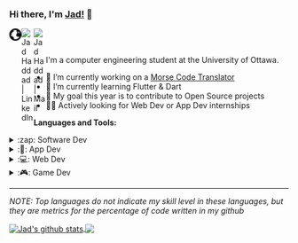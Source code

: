 ### Hi there, I'm [Jad!](https://jadhaddad.com) 👋

[<img align="left" alt="jadhaddad.com" width="22px" src="https://raw.githubusercontent.com/iconic/open-iconic/master/svg/globe.svg" />][website]
[<img align="left" alt="Jad Haddad | LinkedIn" width="22px" src="https://cdn.jsdelivr.net/npm/simple-icons@v3/icons/linkedin.svg" />][linkedin]
[<img align="left" alt="Jad Haddad | Mail" width="22px" src="https://cdn.jsdelivr.net/npm/simple-icons@3.6.0/icons/gmail.svg" />][mail]

<br />
<br />

I'm a computer engineering student at the University of Ottawa.

- 🔭 I’m currently working on a [Morse Code Translator](https://github.com/jadhaddad01/MorseCodeTranslation)
- 🌱 I’m currently learning Flutter & Dart
- 🥅 My goal this year is to contribute to Open Source projects
- 👨‍💻 Actively looking for Web Dev or App Dev internships

**Languages and Tools:**  
<details>
  <summary>:zap: Software Dev</summary>

</details>
<details>
  <summary>:📱: App Dev</summary>

</details>
<details>
  <summary>:💻: Web Dev</summary>

</details>
<details>
  <summary>:🎮: Game Dev</summary>

</details>

---

*NOTE: Top languages do not indicate my skill level in these languages, but they are metrics for the percentage of code written in my github*

<a href="https://github.com/anuraghazra/github-readme-stats">
  <img align="center" src="https://github-readme-stats.vercel.app/api?username=jadhaddad01&show_icons=true&include_all_commits=true" alt="Jad's github stats" />
</a>
<a href="https://github.com/anuraghazra/github-readme-stats">
  <!-- Change the `github-readme-stats.anuraghazra1.vercel.app` to `github-readme-stats.vercel.app`  -->
  <img align="center" src="https://github-readme-stats.vercel.app/api/top-langs/?username=jadhaddad01&layout=compact" />
</a>


[website]: https://jadhaddad.com
[linkedin]: https://www.linkedin.com/in/jadhaddad01/
[mail]: jadmail01@gmail.com